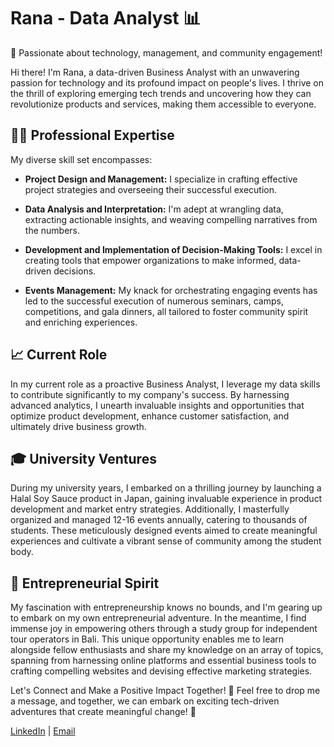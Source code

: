 # Rana - Data Analyst 📊

🚀 Passionate about technology, management, and community engagement!

Hi there! I'm Rana, a data-driven Business Analyst with an unwavering passion for technology and its profound impact on people's lives. I thrive on the thrill of exploring emerging tech trends and uncovering how they can revolutionize products and services, making them accessible to everyone.

## 👨‍💼 Professional Expertise
My diverse skill set encompasses:

- **Project Design and Management:** I specialize in crafting effective project strategies and overseeing their successful execution.

- **Data Analysis and Interpretation:** I'm adept at wrangling data, extracting actionable insights, and weaving compelling narratives from the numbers.

- **Development and Implementation of Decision-Making Tools:** I excel in creating tools that empower organizations to make informed, data-driven decisions.

- **Events Management:** My knack for orchestrating engaging events has led to the successful execution of numerous seminars, camps, competitions, and gala dinners, all tailored to foster community spirit and enriching experiences.

## 📈 Current Role
In my current role as a proactive Business Analyst, I leverage my data skills to contribute significantly to my company's success. By harnessing advanced analytics, I unearth invaluable insights and opportunities that optimize product development, enhance customer satisfaction, and ultimately drive business growth.

## 🎓 University Ventures
During my university years, I embarked on a thrilling journey by launching a Halal Soy Sauce product in Japan, gaining invaluable experience in product development and market entry strategies. Additionally, I masterfully organized and managed 12-16 events annually, catering to thousands of students. These meticulously designed events aimed to create meaningful experiences and cultivate a vibrant sense of community among the student body.

## 🌟 Entrepreneurial Spirit
My fascination with entrepreneurship knows no bounds, and I'm gearing up to embark on my own entrepreneurial adventure. In the meantime, I find immense joy in empowering others through a study group for independent tour operators in Bali. This unique opportunity enables me to learn alongside fellow enthusiasts and share my knowledge on an array of topics, spanning from harnessing online platforms and essential business tools to crafting compelling websites and devising effective marketing strategies.

Let's Connect and Make a Positive Impact Together! 🤝
Feel free to drop me a message, and together, we can embark on exciting tech-driven adventures that create meaningful change! 🚀

[LinkedIn](https://www.linkedin.com/in/khadijahsajarana) | [Email](mailto:rana.khadijah@gmail.com)
<!---
ksajarana/ksajarana is a ✨ special ✨ repository because its `README.md` (this file) appears on your GitHub profile.
You can click the Preview link to take a look at your changes.
--->
